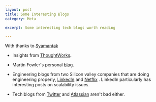 ```yaml
---
layout: post
title: Some Interesting Blogs
category: Meta

excerpt: Some interesting tech blogs worth reading

---
```


With thanks to [Syamantak][sm]

 * Insights from [ThoughtWorks][tw].

 * Martin Fowler's personal [blog][mf].

 * Engineering blogs from two Silicon valley companies that are doing engineering properly, [LinkedIn][li] and [Netflix][nf] . LinkedIn particularly has interesting posts on scalability issues.

 * Tech blogs from [Twitter][tw] and [Atlassian][at] aren't bad either.

[sm]: https://github.com/syamantm
[tw]: http://www.thoughtworks.com/insights
[mf]: http://martinfowler.com/
[li]: https://engineering.linkedin.com/blog
[nf]: http://techblog.netflix.com/
[tw]: https://blog.twitter.com/engineering
[at]: http://blogs.atlassian.com/  
